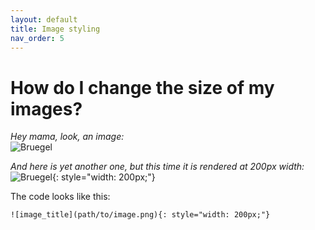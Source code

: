 ```yaml
---
layout: default
title: Image styling
nav_order: 5
---
```


# How do I change the size of my images? 
  
*Hey mama, look, an image:*  
![Bruegel](https://upload.wikimedia.org/wikipedia/commons/thumb/f/fc/Pieter_Bruegel_the_Elder_-_The_Tower_of_Babel_%28Vienna%29_-_Google_Art_Project_-_edited.jpg/1280px-Pieter_Bruegel_the_Elder_-_The_Tower_of_Babel_%28Vienna%29_-_Google_Art_Project_-_edited.jpg)

*And here is yet another one, but this time it is rendered at 200px width:*  
![Bruegel](https://upload.wikimedia.org/wikipedia/commons/thumb/f/fc/Pieter_Bruegel_the_Elder_-_The_Tower_of_Babel_%28Vienna%29_-_Google_Art_Project_-_edited.jpg/1280px-Pieter_Bruegel_the_Elder_-_The_Tower_of_Babel_%28Vienna%29_-_Google_Art_Project_-_edited.jpgg){: style="width: 200px;"}

The code looks like this:
```
![image_title](path/to/image.png){: style="width: 200px;"}
```